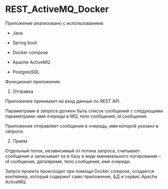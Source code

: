 # REST_ActiveMQ_Docker
Приложение реализовано с использованием:

- Java

- Spring boot

- Docker compose

- Apache ActiveMQ

- PostgresSQL

Функционал приложения:

1. Отправка

Приложение принимает на вход данные по REST API.

Параметрами в запросе должен быть список сообщений с следующими параметрами: имя очереди в MQ, тело сообщения, id сообщения.

Приложение отправляет сообщения в очередь, имя которой указано в запросе.

2. Прием

Отдельный поток, независимый от потока запроса, считывает сообщения и записывает их в базу в виде минимального логирования – id сообщения, дата/время, тело сообщения, имя очереди.


Запуск проекта проиcходит при помощи Docker compose, создается контейнер, который содержит само приложение, БД  и сервис Apache ActiveMQ.
